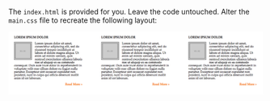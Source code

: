 The `index.html` is provided for you. Leave the code untouched. Alter the `main.css` file to recreate the following layout:


![](img/floats.png)
